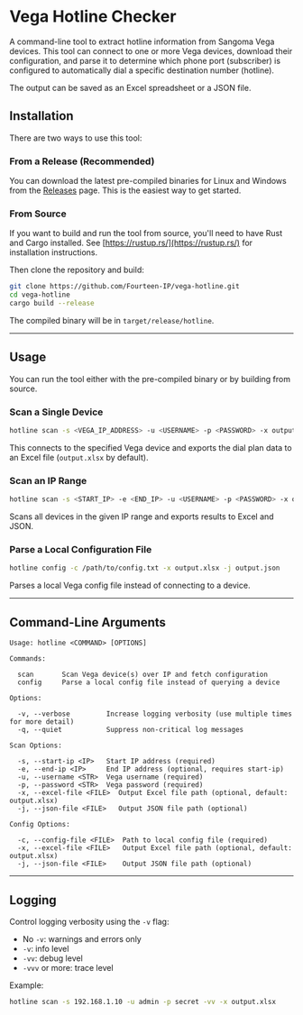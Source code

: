 # Vega Hotline Checker

A command-line tool to extract hotline information from Sangoma Vega devices. This tool can connect to one or more Vega devices, download their configuration, and parse it to determine which phone port (subscriber) is configured to automatically dial a specific destination number (hotline).

The output can be saved as an Excel spreadsheet or a JSON file.

## Installation

There are two ways to use this tool:

### From a Release (Recommended)

You can download the latest pre-compiled binaries for Linux and Windows from the [Releases](https://github.com/Fourteen-IP/vega-hotline/releases) page. This is the easiest way to get started.

### From Source

If you want to build and run the tool from source, you'll need to have Rust and Cargo installed. See [https://rustup.rs/](https://rustup.rs/) for installation instructions.

Then clone the repository and build:

```bash
git clone https://github.com/Fourteen-IP/vega-hotline.git
cd vega-hotline
cargo build --release
```

The compiled binary will be in `target/release/hotline`.

---

## Usage

You can run the tool either with the pre-compiled binary or by building from source.

### Scan a Single Device

```bash
hotline scan -s <VEGA_IP_ADDRESS> -u <USERNAME> -p <PASSWORD> -x output.xlsx
```

This connects to the specified Vega device and exports the dial plan data to an Excel file (`output.xlsx` by default).

### Scan an IP Range

```bash
hotline scan -s <START_IP> -e <END_IP> -u <USERNAME> -p <PASSWORD> -x output.xlsx -j output.json
```

Scans all devices in the given IP range and exports results to Excel and JSON.

### Parse a Local Configuration File

```bash
hotline config -c /path/to/config.txt -x output.xlsx -j output.json
```

Parses a local Vega config file instead of connecting to a device.

---

## Command-Line Arguments

```text
Usage: hotline <COMMAND> [OPTIONS]

Commands:

  scan       Scan Vega device(s) over IP and fetch configuration
  config     Parse a local config file instead of querying a device

Options:

  -v, --verbose         Increase logging verbosity (use multiple times for more detail)
  -q, --quiet           Suppress non-critical log messages

Scan Options:

  -s, --start-ip <IP>   Start IP address (required)
  -e, --end-ip <IP>     End IP address (optional, requires start-ip)
  -u, --username <STR>  Vega username (required)
  -p, --password <STR>  Vega password (required)
  -x, --excel-file <FILE>  Output Excel file path (optional, default: output.xlsx)
  -j, --json-file <FILE>   Output JSON file path (optional)

Config Options:

  -c, --config-file <FILE>  Path to local config file (required)
  -x, --excel-file <FILE>   Output Excel file path (optional, default: output.xlsx)
  -j, --json-file <FILE>    Output JSON file path (optional)
```

---

## Logging

Control logging verbosity using the `-v` flag:

- No `-v`: warnings and errors only
- `-v`: info level
- `-vv`: debug level
- `-vvv` or more: trace level

Example:

```bash
hotline scan -s 192.168.1.10 -u admin -p secret -vv -x output.xlsx
```